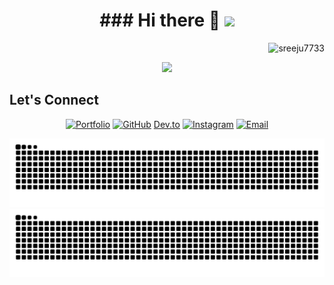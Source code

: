 <h1 align="center">
### Hi there 👋
  <img src="https://media.giphy.com/media/hvRJCLFzcasrR4ia7z/giphy.gif" width="30"></h1>
  <img src="https://komarev.com/ghpvc/?username=sreeju7733&label=Profile%20Views&color=0e75b6&style=flat" align='right' alt="sreeju7733" />
<br/>

<p align="center">
  <a href="https://github.com/DenverCoder1/readme-typing-svg"><img src="https://readme-typing-svg.herokuapp.com?lines=I'm Sreeju+&center=true&width=380&height=45"></a>
</p>

## Let's Connect

<p align="center">
	<a href="https://sreeju77733.github.io/" target="_blank"><img src="https://img.icons8.com/bubbles/50/000000/web.png" alt="Portfolio"/></a>
	<a href="https://github.com/sreeju7733" target="_blank"><img src="https://img.icons8.com/bubbles/50/000000/github.png" alt="GitHub"/></a>
	<a href="https://dev.to/sreeju" target="_blank">Dev.to</a>
	<a href="https://www.instagram.com/sreeeeju/" target="_blank"><img src="https://img.icons8.com/bubbles/50/000000/instagram.png" alt="Instagram"/></a>
	<a href="mailto:sreeju.textme@outlook.com" target="_blank"><img src="https://img.icons8.com/bubbles/50/000000/gmail.png" alt="Email"/></a>
</p>

![github contribution grid snake animation](https://raw.githubusercontent.com/shahradelahi/shahradelahi/output/github-contribution-grid-snake-dark.svg#gh-dark-mode-only)
![github contribution grid snake animation](https://raw.githubusercontent.com/shahradelahi/shahradelahi/output/github-contribution-grid-snake.svg#gh-light-mode-only)
